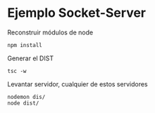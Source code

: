 

# Ejemplo Socket-Server

Reconstruir módulos de node
```
npm install
```

Generar el DIST
```
tsc -w
```

Levantar servidor, cualquier de estos servidores
```
nodemon dis/
node dist/
```
